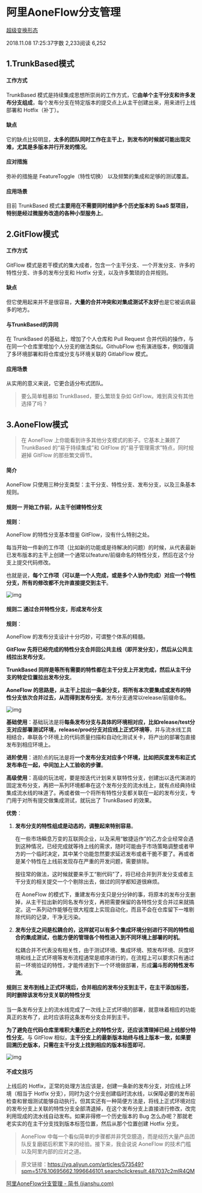# 阿里AoneFlow分支管理

[超级变换形态](https://www.jianshu.com/u/3fd54aec96a0)

2018.11.08 17:25:37字数 2,233阅读 6,252

## 1.TrunkBased模式

#### 工作方式

TrunkBased 模式是持续集成思想所崇尚的工作方式，它**由单个主干分支和许多发布分支组成**，每个发布分支在特定版本的提交点上从主干创建出来，用来进行上线部署和 Hotfix（补丁）。

#### 缺点

它的缺点比较明显，**太多的团队同时工作在主干上，到发布的时候就可能出现灾难，尤其是多版本并行开发的情况**。

#### 应对措施

弥补的措施是 FeatureToggle（特性切换） 以及频繁的集成和足够的测试覆盖。

#### 应用场景

目前 TrunkBased 模式**主要用在不需要同时维护多个历史版本的 SaaS 型项目，特别是经过微服务改造的各种小型服务上**。



## 2.GitFlow模式

#### 工作方式

GitFlow 模式是若干模式的集大成者，包含一个主干分支、一个开发分支、许多的特性分支、许多的发布分支和 Hotfix 分支，以及许多繁琐的合并规则。

#### 缺点

但它使用起来并不是很容易，**大量的合并冲突和对集成测试不友好**也是它被诟病最多的地方。

#### 与TrunkBased的异同

在 TrunkBased 的基础上，增加了个人仓库和 Pull Request 合并代码的操作，与在同一个仓库里增加个人分支的做法类似。GithubFlow 也有演进版本，例如强调了多环境部署和将仓库或分支与环境关联的 GitlabFlow 模式。

#### 应用场景

从实用的意义来说，它更合适分布式团队。

> 要么简单粗暴如 TrunkBased，要么繁琐复杂如 GitFlow。难到真没有其他选择了吗？



## 3.AoneFlow模式

> 在 AoneFlow 上你能看到许多其他分支模式的影子。它基本上兼顾了 TrunkBased 的“易于持续集成”和 GitFlow 的“易于管理需求”特点，同时规避掉 GitFlow 的那些繁文缛节。

#### 简介

AoneFlow 只使用三种分支类型：主干分支、特性分支、发布分支，以及三条基本规则。

#### 规则一 开始工作前，从主干创建特性分支

**规则**：

AoneFlow 的特性分支基本借鉴 GitFlow，没有什么特别之处。

每当开始一件新的工作项（比如新的功能或是待解决的问题）的时候，从代表最新已发布版本的主干上创建一个通常以feature/前缀命名的特性分支，然后在这个分支上提交代码修改。

也就是说，**每个工作项（可以是一个人完成，或是多个人协作完成）对应一个特性分支，所有的修改都不允许直接提交到主干**。



![img](https://upload-images.jianshu.io/upload_images/4085080-89b7414732dc5eb4.png?imageMogr2/auto-orient/strip|imageView2/2/w/688/format/webp)



#### 规则二 通过合并特性分支，形成发布分支

**规则**：

AoneFlow 的发布分支设计十分巧妙，可谓整个体系的精髓。

**GitFlow 先将已经完成的特性分支合并回公共主线（即开发分支），然后从公共主线拉出发布分支**。

**TrunkBased 同样是等所有需要的特性都在主干分支上开发完成，然后从主干分支的特定位置拉出发布分支**。

**AoneFlow 的思路是，从主干上拉出一条新分支，将所有本次要集成或发布的特性分支依次合并过去，从而得到发布分支**。发布分支通常以release/前缀命名。

![img](https://upload-images.jianshu.io/upload_images/4085080-91232a7d3242622f.png?imageMogr2/auto-orient/strip|imageView2/2/w/643/format/webp)

**基础使用**：基础玩法是将**每条发布分支与具体的环境相对应，比如release/test分支对应部署测试环境，release/prod分支对应线上正式环境等**，并与流水线工具相结合，串联各个环境上的代码质量扫描和自动化测试关卡，将产出的部署包直接发布到相应环境上。

**进阶使用**：进阶点的玩法是将**一个发布分支对应多个环境，比如把灰度发布和正式发布串在一起，中间加上人工验收的步骤**。

**高级使用**：高级的玩法呢，要是按迭代计划来关联特性分支，创建出以迭代演进的固定发布分支，再把一系列环境都串在这个发布分支的流水线上，就有点经典持续集成流水线的味道了。再或者做一个将所有特性分支都关联在一起的发布分支，专门用于对所有提交做集成测试，就玩出了 TrunkBased 的效果。

**优势**：

1. **发布分支的特性组成是动态的，调整起来特别容易**。

   在一些市场瞬息万变的互联网企业，以及采用“敏捷运作”的乙方企业经常会遇到这种情况，已经完成就等待上线的需求，随时可能由于市场策略调整或者甲方的一个临时决定，其中某个功能忽然要求延迟发布或者干脆不要了。再或者是某个特性在上线前发现存在严重的开发问题，需要排除。

   按往常的做法，这时候就要来手工“剔代码”了，将已经合并到开发分支或者主干分支的相关提交一个个剔除出去，做过的同学都知道很麻烦。

   在 AoneFlow 的模式下，重建发布分支只是分分钟的事，将原本的发布分支删掉，从主干拉出新的同名发布分支，再把需要保留的各特性分支合并过来就搞定。这一系列动作能够在很大程度上实现自动化，而且不会在仓库留下一堆剔除代码的记录，干净无污染。

2. **发布分支之间是松耦合的，这样就可以有多个集成环境分别进行不同的特性组合的集成测试，也能方便的管理各个特性进入到不同环境上部署的时机**。

   松耦合并不代表没有相关性，由于测试环境、集成环境、预发布环境、灰度环境和线上正式环境等发布流程通常是顺序进行的，在流程上可以要求只有通过前一环境验证的特性，才能传递到下一个环境做部署，形成**漏斗形的特性发布流**。

#### 规则三 发布到线上正式环境后，合并相应的发布分支到主干，在主干添加标签，同时删除该发布分支关联的特性分支

当一条发布分支上的流水线完成了一次线上正式环境的部署，就意味着相应的功能真正的发布了，此时应该将这条发布分支合并到主干。

**为了避免在代码仓库里堆积大量历史上的特性分支，还应该清理掉已经上线部分特性分支**。与 GitFlow 相似，**主干分支上的最新版本始终与线上版本一致，如果要回溯历史版本，只需在主干分支上找到相应的版本标签即可**。



![img](https://upload-images.jianshu.io/upload_images/4085080-25c8cb3abb422255.png?imageMogr2/auto-orient/strip|imageView2/2/w/688/format/webp)

#### 不成文技巧

上线后的 Hotfix，正常的处理方法应该是，创建一条新的发布分支，对应线上环境（相当于 Hotfix 分支），同时为这个分支创建临时流水线，以保障必要的发布前检查和冒烟测试能够自动执行。但其实还有一种简便方法是，将线上正式环境对应的发布分支上关联的特性分支全部清退掉，在这个发布分支上直接进行修改，改完利用现成的流水线自动发布。如果非得修一个历史版本的 Bug 怎么办呢？那就老老实实的在主干分支找到版本标签位置，然后从那个位置创建 Hotfix 分支。

> AoneFlow 中每一个看似简单的步骤都并非凭空臆造，而是经历大量产品团队反复磨砺后积累下来的经验。接下来，我会说说 AoneFlow 的技术门槛以及阿里内部的应对之道。

> 原文链接：https://yq.aliyun.com/articles/573549?spm=5176.10695662.1996646101.searchclickresult.487037c2mlR4QM



[阿里AoneFlow分支管理 - 简书 (jianshu.com)](https://www.jianshu.com/p/5ecb8f5cf5db)